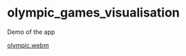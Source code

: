 # olympic_games_visualisation
Demo of the app

[olympic.webm](https://github.com/Hg03/olympic_games_visualisation/assets/69637720/a802ecfb-98f2-455d-beb1-82b660e4306e)
